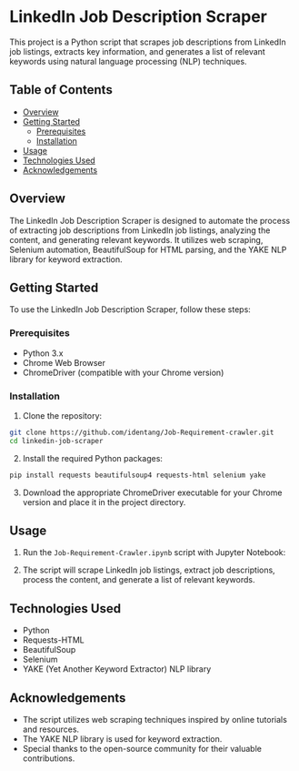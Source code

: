 # LinkedIn Job Description Scraper

This project is a Python script that scrapes job descriptions from LinkedIn job listings, extracts key information, and generates a list of relevant keywords using natural language processing (NLP) techniques.

## Table of Contents

- [Overview](#overview)
- [Getting Started](#getting-started)
  - [Prerequisites](#prerequisites)
  - [Installation](#installation)
- [Usage](#usage)
- [Technologies Used](#technologies-used)
- [Acknowledgements](#acknowledgements)

## Overview

The LinkedIn Job Description Scraper is designed to automate the process of extracting job descriptions from LinkedIn job listings, analyzing the content, and generating relevant keywords. It utilizes web scraping, Selenium automation, BeautifulSoup for HTML parsing, and the YAKE NLP library for keyword extraction.

## Getting Started

To use the LinkedIn Job Description Scraper, follow these steps:

### Prerequisites

- Python 3.x
- Chrome Web Browser
- ChromeDriver (compatible with your Chrome version)

### Installation

1. Clone the repository:

```bash
git clone https://github.com/identang/Job-Requirement-crawler.git
cd linkedin-job-scraper
```

2. Install the required Python packages:

```bash
pip install requests beautifulsoup4 requests-html selenium yake
```

3. Download the appropriate ChromeDriver executable for your Chrome version and place it in the project directory.

## Usage

1. Run the `Job-Requirement-Crawler.ipynb` script with Jupyter Notebook:

2. The script will scrape LinkedIn job listings, extract job descriptions, process the content, and generate a list of relevant keywords.

## Technologies Used

- Python
- Requests-HTML
- BeautifulSoup
- Selenium
- YAKE (Yet Another Keyword Extractor) NLP library

## Acknowledgements

- The script utilizes web scraping techniques inspired by online tutorials and resources.
- The YAKE NLP library is used for keyword extraction.
- Special thanks to the open-source community for their valuable contributions.

